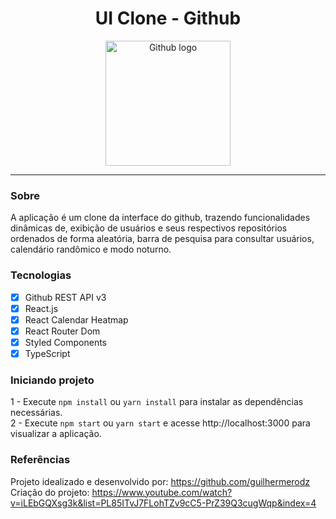 <h1 align="center">
<b>UI Clone - Github</b>
</h1>

<p align="center">
<img width="200" height="200" src="https://github.githubassets.com/images/modules/logos_page/GitHub-Mark.png" alt="Github logo">
</p>

<hr>

### Sobre

A aplicação é um clone da interface do github, trazendo funcionalidades dinâmicas de, exibição de usuários e seus respectivos repositórios ordenados de forma aleatória, barra de pesquisa para consultar usuários, calendário randômico e modo noturno.

### Tecnologias

- [x] Github REST API v3
- [x] React.js
- [x] React Calendar Heatmap
- [x] React Router Dom
- [x] Styled Components
- [x] TypeScript

### Iniciando projeto

1 - Execute `npm install` ou `yarn install` para instalar as dependências necessárias. <br />
2 - Execute `npm start` ou `yarn start` e acesse http://localhost:3000 para visualizar a aplicação.

### Referências

Projeto idealizado e desenvolvido por: https://github.com/guilhermerodz <br />
Criação do projeto: https://www.youtube.com/watch?v=iLEbGQXsg3k&list=PL85ITvJ7FLohTZv9cC5-PrZ39Q3cugWqp&index=4
